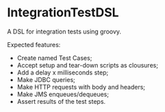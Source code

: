 # IntegrationTestDSL
A DSL for integration tests using groovy.

Expected features:
- Create named Test Cases;
- Accept setup and tear-down scripts as clousures;
- Add a delay x milliseconds step;
- Make JDBC queries;
- Make HTTP requests with body and headers;
- Make JMS enqueues/dequeues;
- Assert results of the test steps.